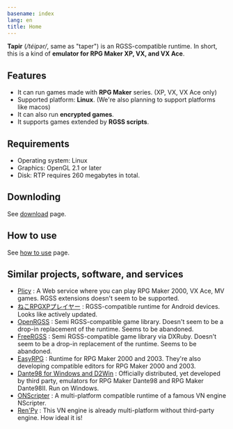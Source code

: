 ```yaml
---
basename: index
lang: en
title: Home
---
```


**Tapir** (<i>/téipər/</i>, same as "taper") is an RGSS-compatible runtime. In short, this is a kind of **emulator for RPG Maker XP, VX, and VX Ace**.

## Features

- It can run games made with **RPG Maker** series. (XP, VX, VX Ace only)
- Supported platform: **Linux**. (We're also planning to support platforms like macos)
- It can also run **encrypted games**.
- It supports games extended by **RGSS scripts**.

## Requirements

- Operating system: Linux
- Graphics: OpenGL 2.1 or later
- Disk: RTP requires 260 megabytes in total.

## Downloding

See [download](download.html) page.

## How to use

See [how to use](usage.html) page.

## Similar projects, software, and services

- [Plicy](https://plicy.net/) : A Web service where you can play RPG Maker 2000, VX Ace, MV games. RGSS extensions doesn't seem to be supported.
- [ねこRPGXPプレイヤー](https://play.google.com/store/apps/details?id=net.kernys.rgss) : RGSS-compatible runtime for Android devices. Looks like actively updated.
- [OpenRGSS](https://github.com/zh99998/OpenRGSS) : Semi RGSS-compatible game library. Doesn't seem to be a drop-in replacement of the runtime. Seems to be abandoned.
- [FreeRGSS](https://ja.osdn.net/projects/freergss/) : Semi RGSS-compatible game library via DXRuby. Doesn't seem to be a drop-in replacement of the runtime. Seems to be abandoned.
- [EasyRPG](https://easyrpg.org/) : Runtime for RPG Maker 2000 and 2003. They're also developing compatible editors for RPG Maker 2000 and 2003.
- [Dante98 for Windows and D2Win](https://tkool.jp/support/download/dante98) : Officially distributed, yet developed by third party, emulators for RPG Maker Dante98 and RPG Maker Dante98II. Run on Windows.
- [ONScripter](https://onscripter.osdn.jp/onscripter.html) : A multi-platform compatible runtime of a famous VN engine NScripter.
- [Ren'Py](https://www.renpy.org/) : This VN engine is already multi-platform without third-party engine. How ideal it is!
